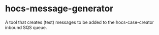 # hocs-message-generator
A tool that creates (test) messages to be added to the hocs-case-creator inbound SQS queue.

